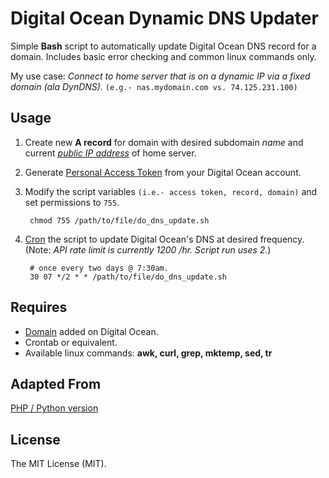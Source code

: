 # Digital Ocean Dynamic DNS Updater

Simple **Bash** script to automatically update Digital Ocean DNS record for a domain. Includes basic error checking and common linux commands only.

My use case: *Connect to home server that is on a dynamic IP via a fixed domain (ala DynDNS).*
`(e.g.- nas.mydomain.com vs. 74.125.231.100)`

## Usage

1. Create new **A record** for domain with desired subdomain *name* and current [*public IP address*](http://ifconfig.me/ip) of home server.

2. Generate [Personal Access Token](https://cloud.digitalocean.com/settings/applications) from your Digital Ocean account.

3. Modify the script variables `(i.e.- access token, record, domain)` and set permissions to `755`.

		chmod 755 /path/to/file/do_dns_update.sh

4. [Cron](http://en.wikipedia.org/wiki/Cron#Predefined_scheduling_definitions) the script to update Digital Ocean's DNS at desired frequency. (Note: *API rate limit is currently 1200 /hr. Script run uses 2.*)

		# once every two days @ 7:30am.
		30 07 */2 * * /path/to/file/do_dns_update.sh

## Requires

* [Domain](https://www.digitalocean.com/community/tutorials/how-to-set-up-a-host-name-with-digitalocean) added on Digital Ocean.
* Crontab or equivalent.
* Available linux commands: **awk, curl, grep, mktemp, sed, tr**

## Adapted From

[PHP / Python version](https://github.com/bensquire/Digital-Ocean-Dynamic-DNS-Updater)

## License

The MIT License (MIT).